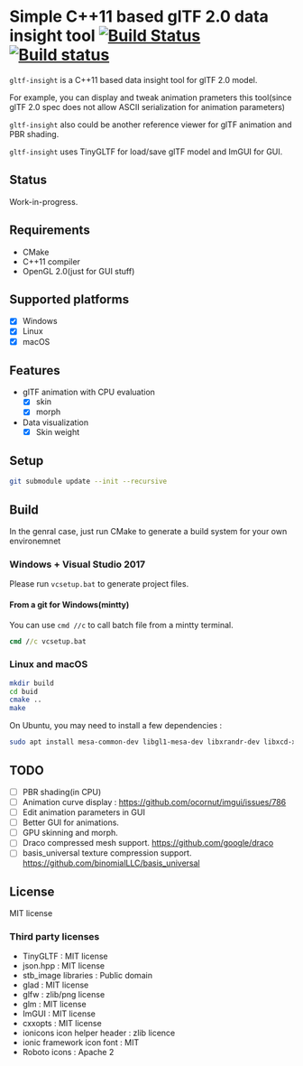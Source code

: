 # Simple C++11 based glTF 2.0 data insight tool [![Build Status](https://travis-ci.org/lighttransport/gltf-insight.svg?branch=devel)](https://travis-ci.org/lighttransport/gltf-insight) [![Build status](https://ci.appveyor.com/api/projects/status/pb5f6g3qwxrrnxga/branch/devel?svg=true)](https://ci.appveyor.com/project/Ybalrid/gltf-insight/branch/devel)

`gltf-insight` is a C++11 based data insight tool for glTF 2.0 model.

For example, you can display and tweak animation prameters this tool(since glTF 2.0 spec does not allow ASCII serialization for animation parameters)

`gltf-insight` also could be another reference viewer for glTF animation and PBR shading.

`gltf-insight` uses TinyGLTF for load/save glTF model and ImGUI for GUI.

## Status

Work-in-progress.

## Requirements

* CMake
* C++11 compiler
* OpenGL 2.0(just for GUI stuff)

## Supported platforms

* [x] Windows
* [x] Linux
* [x] macOS

## Features

* glTF animation with CPU evaluation
  * [x] skin
  * [x] morph
* Data visualization
  * [x] Skin weight

## Setup

```bash
git submodule update --init --recursive
```
## Build

In the genral case, just run CMake to generate a build system for your own environemnet

### Windows + Visual Studio 2017

Please run `vcsetup.bat` to generate project files.

#### From a git for Windows(mintty)

You can use `cmd //c` to call batch file from a mintty terminal.

```cmd
cmd //c vcsetup.bat
```

### Linux and macOS

```bash
mkdir build
cd buid
cmake ..
make
```

On Ubuntu, you may need to install a few dependencies : 

```bash
sudo apt install mesa-common-dev libgl1-mesa-dev libxrandr-dev libxcd-xinerama0 libxinerama-dev libxcursor-dev libxi-dev
```

## TODO

* [ ] PBR shading(in CPU)
* [ ] Animation curve display : https://github.com/ocornut/imgui/issues/786
* [ ] Edit animation parameters in GUI
* [ ] Better GUI for animations.
* [ ] GPU skinning and morph.
* [ ] Draco compressed mesh support. https://github.com/google/draco
* [ ] basis_universal texture compression support. https://github.com/binomialLLC/basis_universal

## License

MIT license

### Third party licenses

* TinyGLTF : MIT license
* json.hpp : MIT license
* stb_image libraries : Public domain
* glad : MIT license
* glfw : zlib/png license
* glm : MIT license
* ImGUI : MIT license
* cxxopts : MIT license
* ionicons icon helper header : zlib licence
* ionic framework icon font : MIT
* Roboto icons : Apache 2
